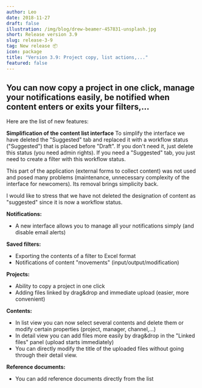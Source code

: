 ```yaml
---
author: Leo
date: 2018-11-27
draft: false
illustration: /img/blog/drew-beamer-457831-unsplash.jpg
short: Release version 3.9
slug: release-3-9
tag: New release 📦 
icon: package
title: "Version 3.9: Project copy, list actions,..."
featured: false
---
```



## You can now copy a project in one click, manage your notifications easily, be notified when content enters or exits your filters,...

Here are the list of new features: 

**Simplification of the content list interface**
To simplify the interface we have deleted the "Suggested" tab and replaced it with a workflow status ("Suggested") that is placed before "Draft". 
If you don't need it, just delete this status (you need admin rights). 
If you need a "Suggested" tab, you just need to create a filter with this workflow status.

This part of the application (external forms to collect content) was not used and posed many problems (maintenance, unnecessary complexity of the interface for newcomers). Its removal brings simplicity back.

I would like to stress that we have not deleted the designation of content as "suggested" since it is now a workflow status.

**Notifications:**
- A new interface allows you to manage all your notifications simply (and disable email alerts)

**Saved filters:**
- Exporting the contents of a filter to Excel format
- Notifications of content "movements" (input/output/modification) 

**Projects:**
- Ability to copy a project in one click
- Adding files linked by drag&drop and immediate upload (easier, more convenient)

**Contents:**
- In list view you can now select several contents and delete them or modify certain properties (project, manager, channel,...)
- In detail view you can add files more easily by drag&drop in the "Linked files" panel (upload starts immediately)
- You can directly modify the title of the uploaded files without going through their detail view.

**Reference documents:**
- You can add reference documents directly from the list





